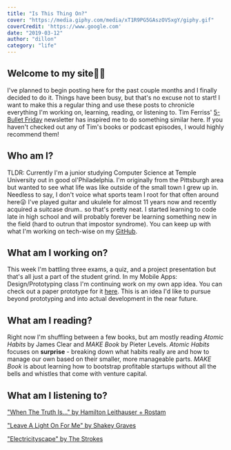 ```yaml
---
title: "Is This Thing On?"
cover: "https://media.giphy.com/media/xT1R9PG5GAszOVSxgY/giphy.gif"
coverCredit: 'https://www.google.com'
date: "2019-03-12"
author: "dillon"
category: "life"
---
```


## Welcome to my site👨‍🚀

I've planned to begin posting here for the past couple months and I finally decided to do it. Things have been busy, but that's no excuse not to start! I want to make this a regular thing and use these posts to chronicle everything I'm working on, learning, reading, or listening to. Tim Ferriss' [5-Bullet Friday](https://go.tim.blog/5-bullet-friday-1/) newsletter has inspired me to do something similar here. If you haven't checked out any of Tim's books or podcast episodes, I would highly recommend them!

## Who am I?

TLDR: Currently I'm a junior studying Computer Science at Temple University out in good ol'Philadelphia. I'm originally from the Pittsburgh area but wanted to see what life was like outside of the small town I grew up in. Needless to say, I don't voice what sports team I root for that often around here😜 I've played guitar and ukulele for almost 11 years now and recently acquired a suitcase drum.. so that's pretty neat. I started learning to code late in high school and will probably forever be learning something new in the field (hard to outrun that impostor syndrome). You can keep up with what I'm working on tech-wise on my [GitHub](https://github.com/dilloncoffman).

## What am I working on?

This week I'm battling three exams, a quiz, and a project presentation but that's all just a part of the student grind. In my Mobile Apps: Design/Prototyping class I'm continuing work on my own app idea. You can check out a paper prototype for it [here](https://marvelapp.com/b2i3bae). This is an idea I'd like to pursue beyond prototyping and into actual development in the near future.

## What am I reading?

Right now I'm shuffling between a few books, but am mostly reading _Atomic Habits_ by James Clear and _MAKE Book_ by Pieter Levels. _Atomic Habits_ focuses on **surprise** - breaking down what habits really are and how to manage our own based on their smaller, more manageable parts. _MAKE Book_ is about learning how to bootstrap profitable startups without all the bells and whistles that come with venture capital.

## What am I listening to?

["When The Truth Is..." by Hamilton Leithauser + Rostam](https://www.youtube.com/watch?v=aLDS7exP36Y)

["Leave A Light On For Me" by Shakey Graves](https://youtu.be/I0wEhxpOAH8?t=1303)

["Electricityscape" by The Strokes](https://www.youtube.com/watch?v=6-4U1PMMcuc)
